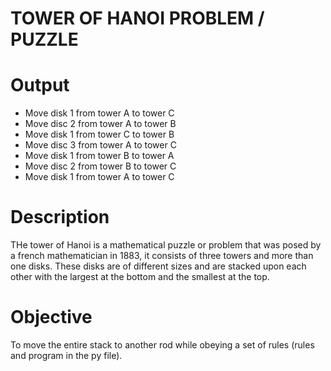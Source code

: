 # TOWER OF HANOI PROBLEM / PUZZLE
    
# Output
  * Move disk 1 from tower A to tower C
  * Move disc 2 from tower A to tower B
  * Move disk  1 from tower C to tower B
  * Move disc 3  from tower A to tower C
  * Move disk 1 from tower B to tower A
  * Move disc  2 from tower B to tower C
  * Move disk 1 from tower A to tower C


# Description
THe tower of Hanoi is a mathematical puzzle or problem that was posed by a french mathematician in 1883, it consists of three towers and more than one disks. These disks are of different sizes and are stacked upon each other with the largest at the bottom and the smallest at the top.

# Objective 
To move the entire stack to another rod while obeying a set of rules (rules and program in the py file).
